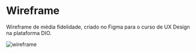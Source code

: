 # Wireframe

Wireframe de média fidelidade, criado no Figma para o curso de UX Design na plataforma DIO.


![wireframe](https://github.com/LuscaMelo/figma-wireframe-media-fidelidade/assets/98785720/d115c0c1-a941-4bae-bb7e-49f6f9d1d203)
